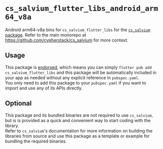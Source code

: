 # `cs_salvium_flutter_libs_android_arm64_v8a`
Android arm64-v8a bins for `cs_salvium_flutter_libs` for the
[`cs_salvium` package](https://pub.dev/packages/cs_salvium).  Refer to the main
monorepo at https://github.com/cypherstack/cs_salvium for more context.

## Usage
This package is [endorsed](https://flutter.dev/to/endorsed-federated-plugin), which means you can simply
`flutter pub add cs_salvium_flutter_libs` and this package will be automatically
included in your app as needed without any explicit reference in `pubspec.yaml`.  
You only need to add this package to your `pubspec.yaml` if you want to import
and use any of its APIs directly.

## Optional
This package and its bundled binaries are not required to use `cs_salvium`, but
is is provided as a quick and convenient way to start coding with the library.  
Refer to `cs_salvium`'s documentation for more information on building the
libraries from source and use this package as a template or example for bundling
the required binaries.

